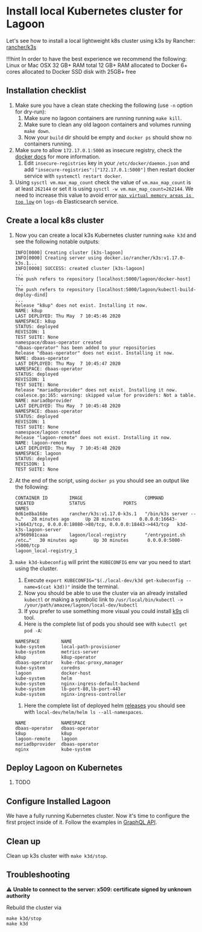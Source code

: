 # Install local Kubernetes cluster for Lagoon

Let's see how to install a local lightweight k8s cluster using
k3s by Rancher: [rancher/k3s](https://github.com/rancher/k3s)

!!!hint
  In order to have the best experience we recommend the following:
  Linux or Mac OSX
  32 GB+ RAM total
  12 GB+ RAM allocated to Docker
  6+ cores allocated to Docker
  SSD disk with 25GB+ free

## Installation checklist

1. Make sure you have a clean state checking the following (use `-n` option for dry-run):
    1. Make sure no lagoon containers are running running `make kill`.
    2. Make sure to clean any old lagoon containers and volumes running `make down`.
    3. Now your `build` dir should be empty and `docker ps` should show no containers running.
2. Make sure to allow `172.17.0.1:5000` as insecure registry, check the [docker docs](https://docs.docker.com/registry/insecure/) for more information.
    1. Edit `insecure-registries` key in your `/etc/docker/daemon.json` and add `"insecure-registries":["172.17.0.1:5000"]` then restart docker service with `systemctl restart docker`.
3. Using `sysctl vm.max_map_count` check the value of `vm.max_map_count` is at least `262144` or set it is using `sysctl -w vm.max_map_count=262144`. We need to increase this value to avoid error [`max virtual memory areas is too low`](https://stackoverflow.com/questions/51445846/elasticsearch-max-virtual-memory-areas-vm-max-map-count-65530-is-too-low-inc/51448773#51448773) on `logs-db` Elasticsearch service.

## Create a local k8s cluster

1. Now you can create a local k3s Kubernetes cluster running `make k3d` and see the following notable outputs:

    ```plain-text
    INFO[0000] Creating cluster [k3s-lagoon]
    INFO[0000] Creating server using docker.io/rancher/k3s:v1.17.0-k3s.1...
    INFO[0008] SUCCESS: created cluster [k3s-lagoon]
    ...
    The push refers to repository [localhost:5000/lagoon/docker-host]
    ...
    The push refers to repository [localhost:5000/lagoon/kubectl-build-deploy-dind]
    ...
    Release "k8up" does not exist. Installing it now.
    NAME: k8up
    LAST DEPLOYED: Thu May  7 10:45:46 2020
    NAMESPACE: k8up
    STATUS: deployed
    REVISION: 1
    TEST SUITE: None
    namespace/dbaas-operator created
    "dbaas-operator" has been added to your repositories
    Release "dbaas-operator" does not exist. Installing it now.
    NAME: dbaas-operator
    LAST DEPLOYED: Thu May  7 10:45:47 2020
    NAMESPACE: dbaas-operator
    STATUS: deployed
    REVISION: 1
    TEST SUITE: None
    Release "mariadbprovider" does not exist. Installing it now.
    coalesce.go:165: warning: skipped value for providers: Not a table.
    NAME: mariadbprovider
    LAST DEPLOYED: Thu May  7 10:45:48 2020
    NAMESPACE: dbaas-operator
    STATUS: deployed
    REVISION: 1
    TEST SUITE: None
    namespace/lagoon created
    Release "lagoon-remote" does not exist. Installing it now.
    NAME: lagoon-remote
    LAST DEPLOYED: Thu May  7 10:45:48 2020
    NAMESPACE: lagoon
    STATUS: deployed
    REVISION: 1
    TEST SUITE: None

    ```

2. At the end of the script, using `docker ps` you should see an output like the following:

    ```plain-text
    CONTAINER ID        IMAGE                       COMMAND                  CREATED             STATUS              PORTS                                                                     NAMES
    0d61e8ba168e        rancher/k3s:v1.17.0-k3s.1   "/bin/k3s server --h…"   28 minutes ago      Up 28 minutes       0.0.0.0:16643->16643/tcp, 0.0.0.0:18080->80/tcp, 0.0.0.0:18443->443/tcp   k3d-k3s-lagoon-server
    a7960981caaa        lagoon/local-registry       "/entrypoint.sh /etc…"   30 minutes ago      Up 30 minutes       0.0.0.0:5000->5000/tcp                                                    lagoon_local-registry_1
    ```

3. `make k3d-kubeconfig` will print the `KUBECONFIG` env var you need to start using the cluster.
    1. Execute `export KUBECONFIG="$(./local-dev/k3d get-kubeconfig --name=$(cat k3d))"` inside the terminal.
    2. Now you should be able to use the cluster via an already installed `kubectl` or making a symbolic link to `/usr/local/bin/kubectl -> /your/path/amazee/lagoon/local-dev/kubectl`
    3. If you prefer to use something more visual you could install [k9s](https://k9scli.io/topics/install/) cli tool.
    4. Here is the complete list of pods you should see with `kubectl get pod -A`:

    ```plain-text
    NAMESPACE        NAME
    kube-system      local-path-provisioner
    kube-system      metrics-server
    k8up             k8up-operator
    dbaas-operator   kube-rbac-proxy,manager
    kube-system      coredns
    lagoon           docker-host
    kube-system      helm
    kube-system      nginx-ingress-default-backend
    kube-system      lb-port-80,lb-port-443
    kube-system      nginx-ingress-controller
    ```

    1. Here the complete list of deployed helm [releases](https://helm.sh/docs/helm/helm_list/) you should see with `local-dev/helm/helm ls --all-namespaces`.

    ```plain-text
    NAME             NAMESPACE
    dbaas-operator 	 dbaas-operator
    k8up           	 k8up
    lagoon-remote  	 lagoon
    mariadbprovider	 dbaas-operator
    nginx          	 kube-system
    ```

## Deploy Lagoon on Kubernetes

1. TODO

## Configure Installed Lagoon

We have a fully running Kubernetes cluster. Now it's time to configure the first project inside of it. Follow the examples in [GraphQL API](graphql_api.md).

## Clean up

Clean up k3s cluster with `make k3d/stop`.

## Troubleshooting

⚠ **Unable to connect to the server: x509: certificate signed by unknown authority**

Rebuild the cluster via

 ```plain-text
make k3d/stop
make k3d
```
